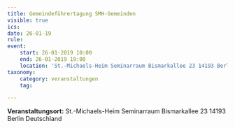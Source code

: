 ```yaml
---
title: Gemeindeführertagung SMH-Gemeinden
visible: true
ics: 
date: 26-01-19
rule: 
event:
	start: 26-01-2019 10:00
	end: 26-01-2019 19:00
	location: 'St.-Michaels-Heim Seminarraum Bismarkallee 23 14193 Berlin Deutschland'
taxonomy:
	category: veranstaltungen
	tag: 

---
```




**Veranstaltungsort:** St.-Michaels-Heim
Seminarraum
Bismarkallee 23
14193 Berlin
Deutschland

